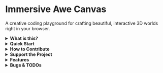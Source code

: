 
# Immersive Awe Canvas

A creative coding playground for crafting beautiful, interactive 3D worlds right in your browser.

<details>
<summary><b>What is this?</b></summary>

This project is a web-based application that allows users to explore and customize a series of pre-defined 3D scenes. It's built to be a simple, fun, and visually engaging experience. You can switch between different "worlds," change the time of day, and even tweak the scene parameters in real-time.
</details>

<details>
<summary><b>Quick Start</b></summary>

To run this project locally, you'll need [Node.js](https://nodejs.org/) and `npm` installed.

1.  **Clone the repository:**
    ```sh
    git clone <YOUR_GIT_URL>
    cd <YOUR_PROJECT_NAME>
    ```

2.  **Install dependencies:**
    ```sh
    npm install
    ```

3.  **Run the development server:**
    ```sh
    npm run dev
    ```
This will start the application, and you can view it in your browser at the local address provided.
</details>

<details>
<summary><b>How to Contribute</b></summary>

Contributions are welcome! If you have ideas for new scenes, features, or improvements, feel free to open an issue or submit a pull request. When contributing, please try to follow the existing code style and structure.
</details>

<details>
<summary><b>Support the Project</b></summary>

If you find this project useful and want to support future development, consider buying me a coffee!

<a href="https://www.buymeacoffee.com/brandoncalderonmorales" target="_blank"><img src="https://www.buymeacoffee.com/assets/img/custom_images/orange_img.png" alt="Buy Me A Coffee" style="height: 41px !important;width: 174px !important;box-shadow: 0px 3px 2px 0px rgba(190, 190, 190, 0.5) !important;-webkit-box-shadow: 0px 3px 2px 0px rgba(190, 190, 190, 0.5) !important;" ></a>

</details>

<details>
<summary><b>Features</b></summary>

-   **World Hopping:** Navigate through a collection of unique 3D worlds.
-   **Diverse Worlds:** Explore scenes featuring various 3D objects like Torus Knots, Morphing Spheres, and the new Wavy Grid.
-   **Cinematic Transitions:** Experience seamless, unintrusive transitions between worlds for a fluid viewing experience.
-   **Dynamic Day/Night Cycle:** Press the `SPACE` bar to toggle between day and night themes within each world.
-   **Freeze Scene:** Press the `.` (period) key to pause and resume all scene animations, including camera rotation and object movement.
-   **Keyboard Shortcuts:** Navigate and control the experience with your keyboard.
    -   `N` / `P`: Next / Previous World
    -   `Space`: Toggle Theme
    -   `S`: Search
    -   `H`: Help
    -   `E`: Settings / `Esc`: Close settings
    -   `G`: Home
    -   `V`: Hide/Show UI
    -   `.` (Period): Freeze/Unfreeze scene animation
-   **Live Scene Editor:** Click the settings icon to open a control panel (`lil-gui`) and adjust scene parameters like colors, materials, and object properties in real-time. The editor appears in a resizable side panel on desktop and a drawer on mobile. Now with more controls for materials!
-   **Copy Configuration:** Easily copy the JSON configuration of your customized scene to your clipboard.
-   **Supabase Integration:** World data is fetched from a Supabase backend.
-   **Responsive UI:** The interface is designed to work across different screen sizes.
</details>

<details>
<summary><b>Bugs & TODOs</b></summary>

-   [ ] Implement user authentication to enable features like issue reporting and liking worlds.
-   [ ] Add more worlds with diverse objects and backgrounds. (New object types added, more worlds to come!)
-   [ ] Implement a "save scene" feature for users.
-   [ ] Improve performance on lower-end devices.
-   [ ] Add more interactive elements to the scenes.
</details>

